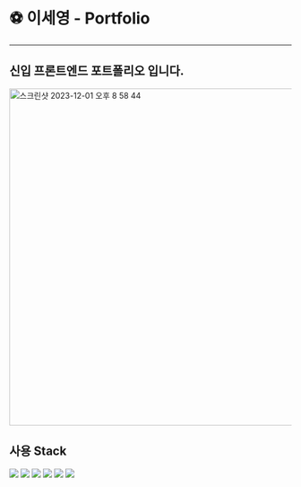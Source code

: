 # ⚽️ 이세영 - Portfolio

---

## 신입 프론트엔드 포트폴리오 입니다.

<img width="600" alt="스크린샷 2023-12-01 오후 8 58 44" src="https://github.com/LEE2302/portfolio-lsy/assets/104414924/390c991c-d1d5-4f21-8e2d-3ce2abc0f6d4">


## 사용 Stack

<img src="https://img.shields.io/badge/React-61DAFB?style=for-the-badge&logo=React&logoColor=white"> <img src="https://img.shields.io/badge/Next.js-000000?style=for-the-badge&logo=Next.js&logoColor=white"/> <img src="https://img.shields.io/badge/tailwindcss-06B6D4?style=for-the-badge&logo=tailwindcss&logoColor=white"/> <img src="https://img.shields.io/badge/javascript-F7DF1E?style=for-the-badge&logo=javascript&logoColor=white"/> <img src="https://img.shields.io/badge/typescript-3178C6?style=for-the-badge&logo=typescript&logoColor=white"/> <img src="https://img.shields.io/badge/vercel-000000?style=for-the-badge&logo=vercel&logoColor=white"/>
